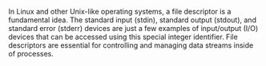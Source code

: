 In Linux and other Unix-like operating systems, a file descriptor is a fundamental idea. The standard input (stdin), standard output (stdout), and standard error (stderr) devices are just a few examples of input/output (I/O) devices that can be accessed using this special integer identifier.
File descriptors are essential for controlling and managing data streams inside of processes.
